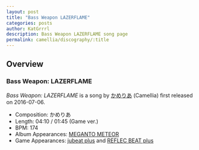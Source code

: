 ```yaml
---
layout: post
title: "Bass Weapon LAZERFLAME"
categories: posts
author: KatGrrrl
description: Bass Weapon LAZERFLAME song page
permalink: camellia/discography/:title
---
```


## Overview

### Bass Weapon: LAZERFLAME

*Bass Weapon: LAZERFLAME* is a song by [かめりあ](/camellia) (Camellia) first released on 2016-07-06.

* Composition: かめりあ
* Length: 04:10 / 01:45 (Game ver.)
* BPM: 174
* Album Appearances: [MEGANTO METEOR](<{% link postsInclude/_posts/camellia/albums/MEGANTO-METEOR/2023-12-21-MEGANTO-METEOR.md %}>)
* Game Appearances: [jubeat plus](https://remywiki.com/CS_jb_plus) and [REFLEC BEAT plus](https://remywiki.com/CS_RB_plus)
